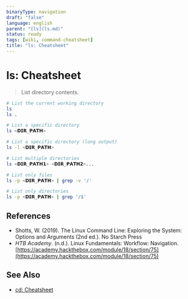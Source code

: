 ```yaml
---
binaryType: navigation
draft: "false"
language: english
parent: "[ls](ls.md)"
status: ready
tags: [wiki, command-cheatsheet]
title: "ls: Cheatsheet"
---
```


# ls: Cheatsheet

> List directory contents.

```bash
# List the current working directory
ls
ls .

# List a specific directory
ls <𝗗𝗜𝗥_𝗣𝗔𝗧𝗛>

# List a specific directory (long output)
ls -l <𝗗𝗜𝗥_𝗣𝗔𝗧𝗛>

# List multiple directories
ls <𝗗𝗜𝗥_𝗣𝗔𝗧𝗛𝟭> <𝗗𝗜𝗥_𝗣𝗔𝗧𝗛𝟮>...

# List only files
ls -p <𝗗𝗜𝗥_𝗣𝗔𝗧𝗛> | grep -v '/'

# List only directories
ls -p <𝗗𝗜𝗥_𝗣𝗔𝗧𝗛> | grep '/$'
```

## References

- Shotts, W. (2019). <span class="reference-title">The Linux Command Line: Exploring the System: Options and Arguments (2nd ed.)</span>. No Starch Press
- _HTB Academy_. (n.d.). <span class="reference-title">Linux Fundamentals: Workflow: Navigation</span>. [https://academy.hackthebox.com/module/18/section/75](https://academy.hackthebox.com/module/18/section/75)

## See Also

- [cd: Cheatsheet](cd-cheatsheet.md)
